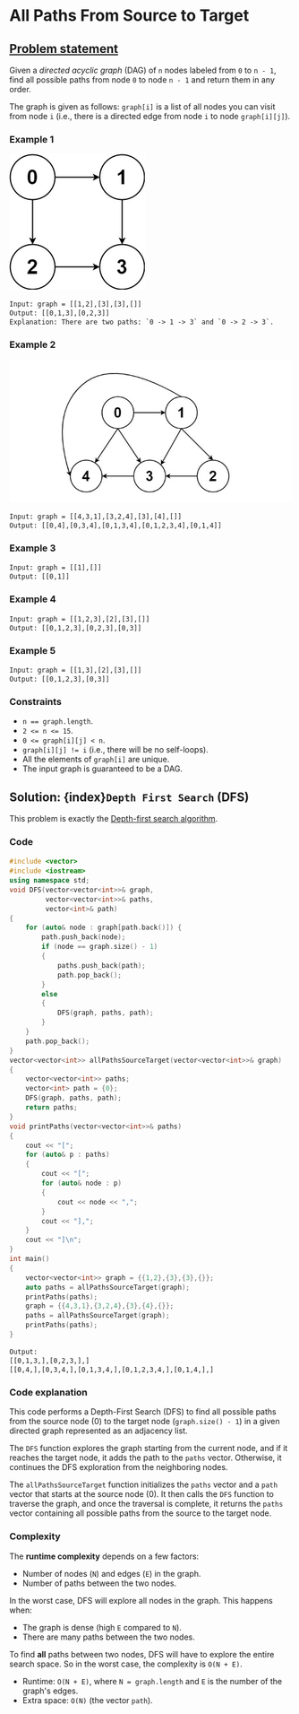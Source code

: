# All Paths From Source to Target

## [Problem statement](https://leetcode.com/problems/all-paths-from-source-to-target/)
Given a *directed acyclic graph* (DAG) of `n` nodes labeled from `0` to `n - 1`, find all possible paths from node `0` to node `n - 1` and return them in any order.

The graph is given as follows: `graph[i]` is a list of all nodes you can visit from node `i` (i.e., there is a directed edge from node `i` to node `graph[i][j]`).

### Example 1
![Example 1](797_all_1.jpg)
```text
Input: graph = [[1,2],[3],[3],[]]
Output: [[0,1,3],[0,2,3]]
Explanation: There are two paths: `0 -> 1 -> 3` and `0 -> 2 -> 3`.
```

### Example 2
![Example 2](797_all_2.jpg)
```text
Input: graph = [[4,3,1],[3,2,4],[3],[4],[]]
Output: [[0,4],[0,3,4],[0,1,3,4],[0,1,2,3,4],[0,1,4]]
```

### Example 3
```text
Input: graph = [[1],[]]
Output: [[0,1]]
```

### Example 4
```text
Input: graph = [[1,2,3],[2],[3],[]]
Output: [[0,1,2,3],[0,2,3],[0,3]]
```

### Example 5
```text
Input: graph = [[1,3],[2],[3],[]]
Output: [[0,1,2,3],[0,3]]
```
 
### Constraints

* `n == graph.length`.
* `2 <= n <= 15`.
* `0 <= graph[i][j] < n`.
* `graph[i][j] != i` (i.e., there will be no self-loops).
* All the elements of `graph[i]` are unique.
* The input graph is guaranteed to be a DAG.

## Solution: {index}`Depth First Search` (DFS)

This problem is exactly the [Depth-first search algorithm](https://en.wikipedia.org/wiki/Depth-first_search).

### Code
```cpp
#include <vector>
#include <iostream>
using namespace std;
void DFS(vector<vector<int>>& graph, 
         vector<vector<int>>& paths, 
         vector<int>& path) 
{
    for (auto& node : graph[path.back()]) {
        path.push_back(node);
        if (node == graph.size() - 1) 
        {
            paths.push_back(path);
            path.pop_back();
        } 
        else 
        {
            DFS(graph, paths, path);
        }
    }
    path.pop_back();
}
vector<vector<int>> allPathsSourceTarget(vector<vector<int>>& graph) 
{
    vector<vector<int>> paths;
    vector<int> path = {0};
    DFS(graph, paths, path);
    return paths;
}
void printPaths(vector<vector<int>>& paths) 
{
    cout << "[";
    for (auto& p : paths) 
    {
        cout << "[";
        for (auto& node : p) 
        {
            cout << node << ",";
        }
        cout << "],";
    }
    cout << "]\n";
}
int main() 
{
    vector<vector<int>> graph = {{1,2},{3},{3},{}};
    auto paths = allPathsSourceTarget(graph);
    printPaths(paths);
    graph = {{4,3,1},{3,2,4},{3},{4},{}};
    paths = allPathsSourceTarget(graph);
    printPaths(paths); 
}
```
```text
Output:
[[0,1,3,],[0,2,3,],]
[[0,4,],[0,3,4,],[0,1,3,4,],[0,1,2,3,4,],[0,1,4,],]
```

### Code explanation

This code performs a Depth-First Search (DFS) to find all possible paths from the source node (0) to the target node (`graph.size() - 1`) in a given directed graph represented as an adjacency list. 

The `DFS` function explores the graph starting from the current node, and if it reaches the target node, it adds the path to the `paths` vector. Otherwise, it continues the DFS exploration from the neighboring nodes. 

The `allPathsSourceTarget` function initializes the `paths` vector and a `path` vector that starts at the source node (0). It then calls the `DFS` function to traverse the graph, and once the traversal is complete, it returns the `paths` vector containing all possible paths from the source to the target node.

### Complexity

The **runtime complexity** depends on a few factors:

- Number of nodes (`N`) and edges (`E`) in the graph.
- Number of paths between the two nodes.

In the worst case, DFS will explore all nodes in the graph. This happens when:

- The graph is dense (high `E` compared to `N`).
- There are many paths between the two nodes.

To find **all** paths between two nodes, DFS will have to explore the entire search space. So in the worst case, the complexity is `O(N + E)`.

* Runtime: `O(N + E)`, where `N = graph.length` and `E` is the number of the graph's edges.
* Extra space: `O(N)` (the vector `path`).



